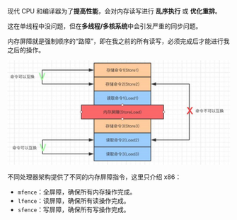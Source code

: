 现代 CPU 和编译器为了**提高性能**，会对内存读写进行 **乱序执行** 或 **优化重排**。

这在单线程中没问题，但在**多线程/多核系统**中会引发严重的同步问题。

内存屏障就是强制顺序的“路障”，即在我之前的所有读写，必须完成后才能进行我之后的操作。

![img](images/barrier.jpeg)

不同处理器架构提供了不同的内存屏障指令，这里只介绍 x86：

- `mfence`：全屏障，确保所有内存操作完成。
- `lfence`：读屏障，确保所有读操作完成。
- `sfence`：写屏障，确保所有写操作完成。



